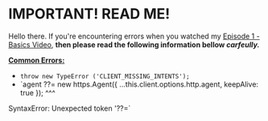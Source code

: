 # IMPORTANT! READ ME!
Hello there. If you're encountering errors when you watched my [Episode 1 - Basics Video](https://www.youtube.com/watch?v=8pbcFKzDgKY&t=676s), **then please read the following information bellow _carfeully._**

<ins> **Common Errors:** </ins>
- `throw new TypeError ('CLIENT_MISSING_INTENTS');`
- `agent ??= new https.Agent({ ...this.client.options.http.agent, keepAlive: true });
          ^^^

SyntaxError: Unexpected token '??=`

